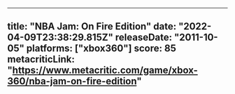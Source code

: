 
---
title: "NBA Jam: On Fire Edition"
date: "2022-04-09T23:38:29.815Z"
releaseDate: "2011-10-05"
platforms: ["xbox360"]
score: 85
metacriticLink: "https://www.metacritic.com/game/xbox-360/nba-jam-on-fire-edition"
---
